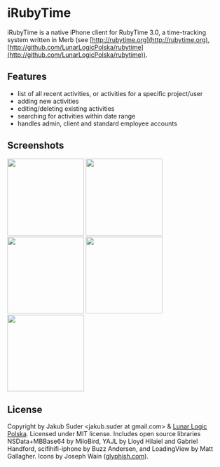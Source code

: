 # iRubyTime

iRubyTime is a native iPhone client for RubyTime 3.0, a time-tracking system written in Merb (see [http://rubytime.org](http://rubytime.org), [http://github.com/LunarLogicPolska/rubytime](http://github.com/LunarLogicPolska/rubytime)).

## Features

* list of all recent activities, or activities for a specific project/user
* adding new activities
* editing/deleting existing activities
* searching for activities within date range
* handles admin, client and standard employee accounts

## Screenshots

<a href="http://psionides.github.com/iRubyTime/screen_activity_list_06.11.09.png"><img src="http://psionides.github.com/iRubyTime/screen_activity_list_06.11.09.png" width="175" /></a> <a href="http://psionides.github.com/iRubyTime/screen_new_activity_25.07.09.png"><img src="http://psionides.github.com/iRubyTime/screen_new_activity_25.07.09.png" width="175" /></a> <a href="http://psionides.github.com/iRubyTime/screen_edit_activity_06.11.09.png"><img src="http://psionides.github.com/iRubyTime/screen_edit_activity_06.11.09.png" width="175" /></a> <a href="http://psionides.github.com/iRubyTime/screen_search_form_06.11.09.png"><img src="http://psionides.github.com/iRubyTime/screen_search_form_06.11.09.png" width="175" /></a> <a href="http://psionides.github.com/iRubyTime/screen_admin_list_06.11.09.png"><img src="http://psionides.github.com/iRubyTime/screen_admin_list_06.11.09.png" width="175" /></a>

## License

Copyright by Jakub Suder <jakub.suder at gmail.com> & <a href="http://lunarlogicpolska.com">Lunar Logic Polska</a>. Licensed under MIT license.
Includes open source libraries NSData+MBBase64 by MiloBird, YAJL by Lloyd Hilaiel and Gabriel Handford, scifihifi-iphone by Buzz Andersen, and LoadingView by Matt Gallagher. Icons by Joseph Wain (<a href="http://glyphish.com">glyphish.com</a>).
